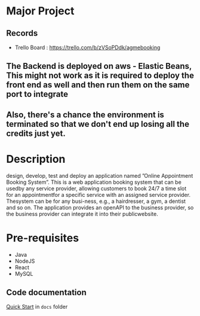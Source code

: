# Major Project


## Records

* Trello Board : https://trello.com/b/zVSoPDdk/agmebooking

## The Backend is deployed on aws - Elastic Beans, This might not work as it is required to deploy the front end as well and then run them on the same port to integrate
## Also, there's a chance the environment is terminated so that we don't end up losing all the credits just yet.

# Description

design, develop, test and deploy an application named ”Online Appointment Booking System”. This is a web application booking system that can be usedby any service provider, allowing customers to book 24/7 a time slot for an appointmentfor a specific service with an assigned service provider. Thesystem can be for any busi-ness, e.g., a hairdresser, a gym, a dentist and so on. The application provides an openAPI to the business provider, so the business provider can integrate it into their publicwebsite. 


# Pre-requisites

- Java
- NodeJS
- React
- MySQL


## Code documentation

[Quick Start](/docs/README.md) in `docs` folder


